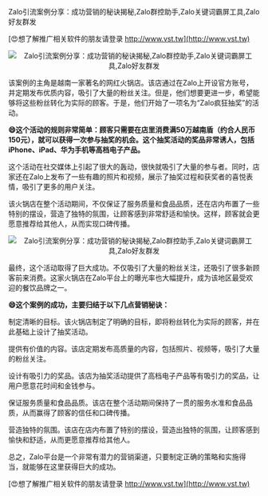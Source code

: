Zalo引流案例分享：成功营销的秘诀揭秘,Zalo群控助手,Zalo关键词霸屏工具,Zalo好友群发

[😍想了解推广相关软件的朋友请登录 http://www.vst.tw](http://www.vst.tw)

 <center><img src="https://vst.tw/MP4/tuiguang/png/5.png" alt="Zalo引流案例分享：成功营销的秘诀揭秘,Zalo群控助手,Zalo关键词霸屏工具,Zalo好友群发"></center>

该案例的主角是越南一家著名的网红火锅店。该店通过在Zalo上开设官方账号，并定期发布优质内容，吸引了大量的粉丝关注。但是，他们想要更进一步，希望能够将这些粉丝转化为实际的顾客。于是，他们开始了一项名为“Zalo疯狂抽奖”的活动。

**😄这个活动的规则非常简单：顾客只需要在店里消费满50万越南盾（约合人民币150元），就可以获得一次参与抽奖的机会。这个抽奖活动的奖品非常诱人，包括iPhone、iPad、华为手机等高档电子产品。**

这个活动在社交媒体上引起了很大的轰动，很快就吸引了大量的参与者。同时，店家还在Zalo上发布了一些有趣的照片和视频，展示了抽奖过程和获奖者的喜悦表情，吸引了更多的用户关注。

该火锅店在整个活动期间，不仅保证了服务质量和食品品质，还在店内布置了一些特别的摆设，营造了独特的氛围，让顾客感到非常舒适和愉快。这样，顾客就会更愿意推荐给其他人，从而实现口碑传播。

 <center><img src="https://vst.tw/MP4/tuiguang/png/5.png" alt="Zalo引流案例分享：成功营销的秘诀揭秘,Zalo群控助手,Zalo关键词霸屏工具,Zalo好友群发"></center>

最终，这个活动取得了巨大成功。不仅吸引了大量的粉丝关注，还吸引了很多新顾客前来消费。这家火锅店在Zalo平台上的曝光率也大幅提升，成为该地区最受欢迎的餐饮品牌之一。

**😄这个案例的成功，主要归结于以下几点营销秘诀：**

制定清晰的目标。该火锅店制定了明确的目标，即将粉丝转化为实际的顾客，并在此基础上设计了抽奖活动。

提供有价值的内容。该店定期发布高质量的内容，包括照片、视频等，吸引了大量的粉丝关注。

设计有吸引力的奖品。该店为抽奖活动提供了高档电子产品等有吸引力的奖品，让用户愿意花时间和金钱参与。

保证服务质量和食品品质。该店在整个活动期间保持了一贯的服务水准和食品品质，从而赢得了顾客的信任和口碑传播。

营造独特的氛围。该店在店内布置了特别的摆设，营造出独特的氛围，让顾客感到愉快和舒适，从而更愿意推荐给其他人。

总之，Zalo平台是一个非常有潜力的营销渠道，只要制定正确的策略和实施得当，就能够在这里获得巨大的成功。

[😍想了解推广相关软件的朋友请登录 http://www.vst.tw](http://www.vst.tw)




